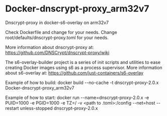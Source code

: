 # Docker-dnscrypt-proxy_arm32v7
Dnscrypt-proxy in docker-s6-overlay on arm32v7

Check Dockerfile and change for your needs.
Change root/defaults/dnscrypt-proxy.toml for your needs.

More information about dnscrypt-proxy at: https://github.com/DNSCrypt/dnscrypt-proxy/wiki

The s6-overlay-builder project is a series of init scripts and utilities to ease creating Docker images using s6 as a process supervisor.
More information about s6-overlay at: https://github.com/just-containers/s6-overlay

Example of how to build: docker build --no-cache -t dnscrypt-proxy-2.0.x Docker-dnscrypt-proxy_arm32v7

Example of how to start: 
docker run --name=dnscrypt-proxy-2.0.x -e PUID=1000 -e PGID=1000 -e TZ=<Continent>/<Country> -v <path to .toml>:/config --net=host --restart unless-stopped dnscrypt-proxy-2.0.x
